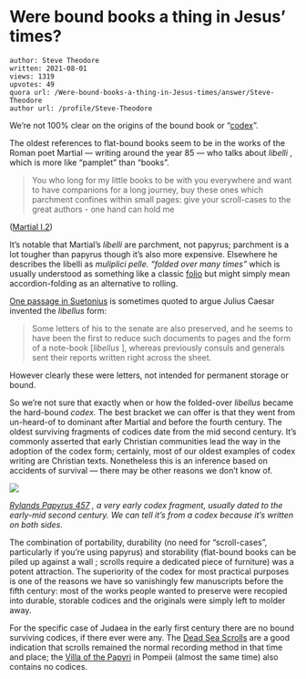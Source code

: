 # Were bound books a thing in Jesus’ times?

	author: Steve Theodore
	written: 2021-08-01
	views: 1319
	upvotes: 49
	quora url: /Were-bound-books-a-thing-in-Jesus-times/answer/Steve-Theodore
	author url: /profile/Steve-Theodore


We’re not 100% clear on the origins of the bound book or “[codex](https://en.wikipedia.org/wiki/Codex)”.

The oldest references to flat-bound books seem to be in the works of the Roman poet Martial — writing around the year 85 — who talks about _libelli_  , which is more like “pamplet” than “books”.

> You who long for my little books to be with you everywhere and want to have companions for a long journey, buy these ones which parchment confines within small pages: give your scroll-cases to the great authors - one hand can hold me

([Martial I.2](https://historyofinformation.com/detail.php?entryid=1899))

It’s notable that Martial’s _libelli_ are parchment, not papyrus; parchment is a lot tougher than papyrus though it’s also more expensive. Elsewhere he describes the libelli as _muliplici pelle. “folded over many times”_ which is usually understood as something like a classic [folio](https://en.wikipedia.org/wiki/Folio) but might simply mean accordion-folding as an alternative to rolling.

[One passage in Suetonius](https://penelope.uchicago.edu/Thayer/e/roman/texts/suetonius/12caesars/julius*.html) is sometimes quoted to argue Julius Caesar invented the _libellus_  form:

> Some letters of his to the senate are also preserved, and he seems to have been the first to reduce such documents to pages and the form of a note-book [_libellus_ ],​ whereas previously consuls and generals sent their reports written right across the sheet.

However clearly these were letters, not intended for permanent storage or bound.

So we’re not sure that exactly when or how the folded-over _libellus_ became the hard-bound _codex._ The best bracket we can offer is that they went from un-heard-of to dominant after Martial and before the fourth century. The oldest surviving fragments of codices date from the mid second century. It’s commonly asserted that early Christian communities lead the way in the adoption of the codex form; certainly, most of our oldest examples of codex writing are Christian texts. Nonetheless this is an inference based on accidents of survival — there may be other reasons we don’t know of.

![](https://qph.fs.quoracdn.net/main-qimg-45a05e1a683ae91952c91beef3ae6c30)

_[Rylands Papyrus 457](https://en.wikipedia.org/wiki/Rylands_Library_Papyrus_P52)_ _, a very early codex fragment, usually dated to the early-mid second century. We can tell it’s from a codex because it’s written on both sides._ 

The combination of portability, durability (no need for “scroll-cases”, particularly if you’re using papyrus) and storability (flat-bound books can be piled up against a wall ; scrolls require a dedicated piece of furniture) was a potent attraction. The superiority of the codex for most practical purposes is one of the reasons we have so vanishingly few manuscripts before the fifth century: most of the works people wanted to preserve were recopied into durable, storable codices and the originals were simply left to molder away.

For the specific case of Judaea in the early first century there are no bound surviving codices, if there ever were any. The [Dead Sea Scrolls](https://www.imj.org.il/en/wings/shrine-book/dead-sea-scrolls) are a good indication that scrolls remained the normal recording method in that time and place; the [Villa of the Papyri](https://en.wikipedia.org/wiki/Villa_of_the_Papyri) in Pompeii (almost the same time) also contains no codices.

